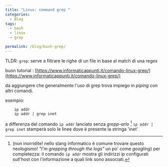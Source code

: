 ```yaml
---
title: "Linux: command grep "
categories:
  - Blog
tags:
  - bash
  - linux 
  - grep 

permalink: /blog/bash-grep/
---
```

TLDR: `grep`: serve a filtrare le righe di un file in base al match di una regex

buon tutorial :
[https://www.informaticappunti.it/comando-linux-grep/](https://www.informaticappunti.it/comando-linux-grep/)


da aggiungere che generalmente l'uso di grep trova impiego in _piping_ con altri comandi.

esempio:
```console
    ip addr 
    ip addr | grep inet 
```
a differenza del comando `ip addr` lanciato   senza _grepp-arlo_ [^1] `ip addr | grep inet` stamperà solo le linee dove è presente la stringa 'inet'

[^1]: (non inorridite! nello slang informatico è comune trovare questo neologismo! _"I'm grepping through the logs"_ un po' come _googling_) 
per completezza: il comando `ip addr` mostra gli indirizzi ip configurati sull'host con l'informazione a quali link sono associati.

